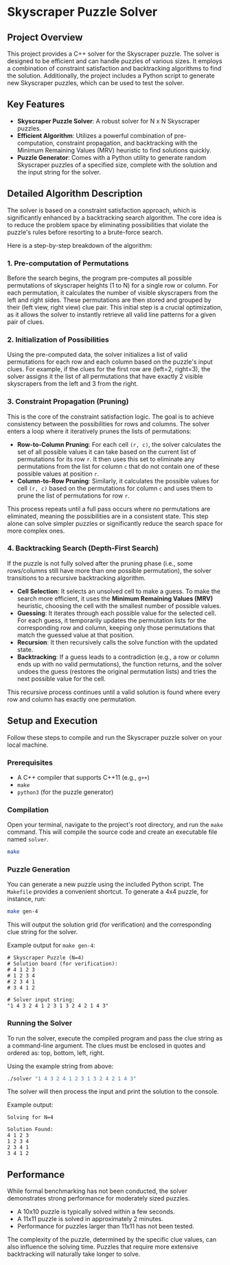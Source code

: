 # Skyscraper Puzzle Solver

## Project Overview

This project provides a C++ solver for the Skyscraper puzzle. The solver is designed to be efficient and can handle puzzles of various sizes. It employs a combination of constraint satisfaction and backtracking algorithms to find the solution. Additionally, the project includes a Python script to generate new Skyscraper puzzles, which can be used to test the solver.

## Key Features

  - **Skyscraper Puzzle Solver**: A robust solver for N x N Skyscraper puzzles.
  - **Efficient Algorithm**: Utilizes a powerful combination of pre-computation, constraint propagation, and backtracking with the Minimum Remaining Values (MRV) heuristic to find solutions quickly.
  - **Puzzle Generator**: Comes with a Python utility to generate random Skyscraper puzzles of a specified size, complete with the solution and the input string for the solver.

## Detailed Algorithm Description

The solver is based on a constraint satisfaction approach, which is significantly enhanced by a backtracking search algorithm. The core idea is to reduce the problem space by eliminating possibilities that violate the puzzle's rules before resorting to a brute-force search.

Here is a step-by-step breakdown of the algorithm:

### 1\. Pre-computation of Permutations

Before the search begins, the program pre-computes all possible permutations of skyscraper heights (1 to N) for a single row or column. For each permutation, it calculates the number of visible skyscrapers from the left and right sides. These permutations are then stored and grouped by their (left view, right view) clue pair. This initial step is a crucial optimization, as it allows the solver to instantly retrieve all valid line patterns for a given pair of clues.

### 2\. Initialization of Possibilities

Using the pre-computed data, the solver initializes a list of valid permutations for each row and each column based on the puzzle's input clues. For example, if the clues for the first row are (left=2, right=3), the solver assigns it the list of all permutations that have exactly 2 visible skyscrapers from the left and 3 from the right.

### 3\. Constraint Propagation (Pruning)

This is the core of the constraint satisfaction logic. The goal is to achieve consistency between the possibilities for rows and columns. The solver enters a loop where it iteratively prunes the lists of permutations:

  - **Row-to-Column Pruning**: For each cell `(r, c)`, the solver calculates the set of all possible values it can take based on the current list of permutations for its row `r`. It then uses this set to eliminate any permutations from the list for column `c` that do not contain one of these possible values at position `r`.
  - **Column-to-Row Pruning**: Similarly, it calculates the possible values for cell `(r, c)` based on the permutations for column `c` and uses them to prune the list of permutations for row `r`.

This process repeats until a full pass occurs where no permutations are eliminated, meaning the possibilities are in a consistent state. This step alone can solve simpler puzzles or significantly reduce the search space for more complex ones.

### 4\. Backtracking Search (Depth-First Search)

If the puzzle is not fully solved after the pruning phase (i.e., some rows/columns still have more than one possible permutation), the solver transitions to a recursive backtracking algorithm.

  - **Cell Selection**: It selects an unsolved cell to make a guess. To make the search more efficient, it uses the **Minimum Remaining Values (MRV)** heuristic, choosing the cell with the smallest number of possible values.
  - **Guessing**: It iterates through each possible value for the selected cell. For each guess, it temporarily updates the permutation lists for the corresponding row and column, keeping only those permutations that match the guessed value at that position.
  - **Recursion**: It then recursively calls the solve function with the updated state.
  - **Backtracking**: If a guess leads to a contradiction (e.g., a row or column ends up with no valid permutations), the function returns, and the solver undoes the guess (restores the original permutation lists) and tries the next possible value for the cell.

This recursive process continues until a valid solution is found where every row and column has exactly one permutation.

## Setup and Execution

Follow these steps to compile and run the Skyscraper puzzle solver on your local machine.

### Prerequisites

  - A C++ compiler that supports C++11 (e.g., `g++`)
  - `make`
  - `python3` (for the puzzle generator)

### Compilation

Open your terminal, navigate to the project's root directory, and run the `make` command. This will compile the source code and create an executable file named `solver`.

```bash
make
```

### Puzzle Generation

You can generate a new puzzle using the included Python script. The `Makefile` provides a convenient shortcut. To generate a 4x4 puzzle, for instance, run:

```bash
make gen-4
```

This will output the solution grid (for verification) and the corresponding clue string for the solver.

Example output for `make gen-4`:

```
# Skyscraper Puzzle (N=4)
# Solution board (for verification):
# 4 1 2 3
# 1 2 3 4
# 2 3 4 1
# 3 4 1 2

# Solver input string:
"1 4 3 2 4 1 2 3 1 3 2 4 2 1 4 3"
```

### Running the Solver

To run the solver, execute the compiled program and pass the clue string as a command-line argument. The clues must be enclosed in quotes and ordered as: top, bottom, left, right.

Using the example string from above:

```bash
./solver "1 4 3 2 4 1 2 3 1 3 2 4 2 1 4 3"
```

The solver will then process the input and print the solution to the console.

Example output:

```
Solving for N=4

Solution Found:
4 1 2 3
1 2 3 4
2 3 4 1
3 4 1 2
```

## Performance

While formal benchmarking has not been conducted, the solver demonstrates strong performance for moderately sized puzzles.

  - A 10x10 puzzle is typically solved within a few seconds.
  - A 11x11 puzzle is solved in approximately 2 minutes.
  - Performance for puzzles larger than 11x11 has not been tested.

The complexity of the puzzle, determined by the specific clue values, can also influence the solving time. Puzzles that require more extensive backtracking will naturally take longer to solve.